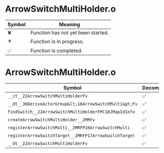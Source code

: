 # ArrowSwitchMultiHolder.o
| Symbol | Meaning 
| ------------- | ------------- 
| :x: | Function has not yet been started. 
| :eight_pointed_black_star: | Function is in progress. 
| :white_check_mark: | Function is completed. 


# ArrowSwitchMultiHolder.o
| Symbol | Decompiled? |
| ------------- | ------------- |
| `__ct__22ArrowSwitchMultiHolderFv` | :white_check_mark: |
| `__dt__36DeriveActorGroup&lt;16ArrowSwitchMulti&gt;Fv` | :white_check_mark: |
| `findSwitch__22ArrowSwitchMultiHolderFPC10JMapIdInfo` | :white_check_mark: |
| `createArrowSwitchMultiHolder__2MRFv` | :white_check_mark: |
| `registerArrowSwitchMulti__2MRFP16ArrowSwitchMulti` | :white_check_mark: |
| `registerArrowSwitchTarget__2MRFP17ArrowSwitchTarget` | :white_check_mark: |
| `__dt__22ArrowSwitchMultiHolderFv` | :white_check_mark: |
